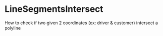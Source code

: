 # LineSegmentsIntersect

How to check if two given 2 coordinates (ex: driver & customer) intersect a polyline 
